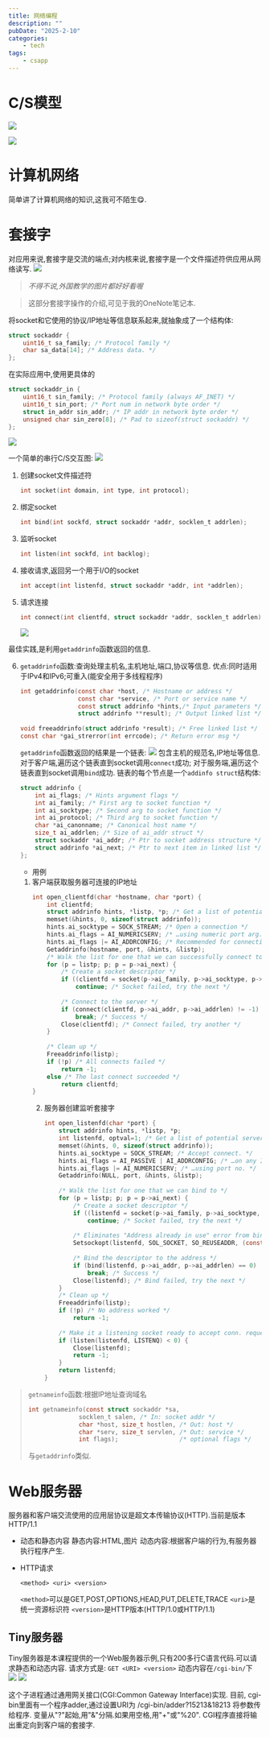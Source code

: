 ```yaml
---
title: 网络编程
description: ""
pubDate: "2025-2-10"
categories:
    - tech
tags:
    - csapp
---
```


# C/S模型
![](attachments/Pasted%20image%2020250210161823.png)

![](attachments/Pasted%20image%2020250210162123.png)

# 计算机网络
简单讲了计算机网络的知识,这我可不陌生😋.

# 套接字
对应用来说,套接字是交流的端点;对内核来说,套接字是一个文件描述符供应用从网络读写.
![](attachments/Pasted%20image%2020250210190312.png)
> *不得不说,外国教学的图片都好好看喔*

> 这部分套接字操作的介绍,可见于我的OneNote笔记本.

将socket和它使用的协议/IP地址等信息联系起来,就抽象成了一个结构体:
```c
struct sockaddr { 
	uint16_t sa_family; /* Protocol family */ 
	char sa_data[14]; /* Address data. */ 
};
```
在实际应用中,使用更具体的
```c
struct sockaddr_in { 
	uint16_t sin_family; /* Protocol family (always AF_INET) */ 
	uint16_t sin_port; /* Port num in network byte order */ 
	struct in_addr sin_addr; /* IP addr in network byte order */ 
	unsigned char sin_zero[8]; /* Pad to sizeof(struct sockaddr) */ 
};
```
![](attachments/Pasted%20image%2020250210191248.png)


一个简单的串行C/S交互图:
![](attachments/Pasted%20image%2020250210210410.png)

1. 创建socket文件描述符
	```c
	int socket(int domain, int type, int protocol);
	```
2. 绑定socket
	```c
	int bind(int sockfd, struct sockaddr *addr, socklen_t addrlen);
	```
3. 监听socket
	```c
	int listen(int sockfd, int backlog);
	```
4. 接收请求,返回另一个用于I/O的socket
	```c
	int accept(int listenfd, struct sockaddr *addr, int *addrlen);
	```
5. 请求连接
	```c
	int connect(int clientfd, struct sockaddr *addr, socklen_t addrlen);
	```
	![](attachments/Pasted%20image%2020250210234746.png)

最佳实践,是利用`getaddrinfo`函数返回的信息.

6. `getaddrinfo`函数:查询处理主机名,主机地址,端口,协议等信息.
	优点:同时适用于IPv4和IPv6;可重入(能安全用于多线程程序)
	```c
	int getaddrinfo(const char *host, /* Hostname or address */ 
					const char *service, /* Port or service name */ 
					const struct addrinfo *hints,/* Input parameters */ 
					struct addrinfo **result); /* Output linked list */ 
					
	void freeaddrinfo(struct addrinfo *result); /* Free linked list */ 
	const char *gai_strerror(int errcode); /* Return error msg */
	```
	`getaddrinfo`函数返回的结果是一个链表:
	![](attachments/Pasted%20image%2020250210213057.png)
	包含主机的规范名,IP地址等信息.
	对于客户端,遍历这个链表直到socket调用`connect`成功;
	对于服务端,遍历这个链表直到socket调用`bind`成功.
	链表的每个节点是一个`addinfo struct`结构体:
	```c
	struct addrinfo { 
		int ai_flags; /* Hints argument flags */ 
		int ai_family; /* First arg to socket function */ 
		int ai_socktype; /* Second arg to socket function */ 
		int ai_protocol; /* Third arg to socket function */ 
		char *ai_canonname; /* Canonical host name */ 
		size_t ai_addrlen; /* Size of ai_addr struct */ 
		struct sockaddr *ai_addr; /* Ptr to socket address structure */ 
		struct addrinfo *ai_next; /* Ptr to next item in linked list */ 
	};
	```
	- 用例
	1. 客户端获取服务器可连接的IP地址
		```c
		int open_clientfd(char *hostname, char *port) { 
			int clientfd; 
			struct addrinfo hints, *listp, *p; /* Get a list of potential server addresses */ 
			memset(&hints, 0, sizeof(struct addrinfo)); 
			hints.ai_socktype = SOCK_STREAM; /* Open a connection */ 
			hints.ai_flags = AI_NUMERICSERV; /* …using numeric port arg. */ 
			hints.ai_flags |= AI_ADDRCONFIG; /* Recommended for connections */ 
			Getaddrinfo(hostname, port, &hints, &listp);
			/* Walk the list for one that we can successfully connect to */ 
			for (p = listp; p; p = p->ai_next) { 
				/* Create a socket descriptor */ 
				if ((clientfd = socket(p->ai_family, p->ai_socktype, p->ai_protocol)) < 0) 
					continue; /* Socket failed, try the next */ 
					
				/* Connect to the server */ 
				if (connect(clientfd, p->ai_addr, p->ai_addrlen) != -1) 
					break; /* Success */ 
				Close(clientfd); /* Connect failed, try another */ 
			} 
			
			/* Clean up */ 
			Freeaddrinfo(listp); 
			if (!p) /* All connects failed */ 
				return -1; 
			else /* The last connect succeeded */ 
				return clientfd; 
		}
		```
		2. 服务器创建监听套接字
			```c
			int open_listenfd(char *port) { 
				struct addrinfo hints, *listp, *p; 
				int listenfd, optval=1; /* Get a list of potential server addresses */ 
				memset(&hints, 0, sizeof(struct addrinfo)); 
				hints.ai_socktype = SOCK_STREAM; /* Accept connect. */ 
				hints.ai_flags = AI_PASSIVE | AI_ADDRCONFIG; /* …on any IP addr */ 
				hints.ai_flags |= AI_NUMERICSERV; /* …using port no. */ 
				Getaddrinfo(NULL, port, &hints, &listp);
				
				/* Walk the list for one that we can bind to */ 
				for (p = listp; p; p = p->ai_next) { 
					/* Create a socket descriptor */ 
					if ((listenfd = socket(p->ai_family, p->ai_socktype, p->ai_protocol)) < 0) 
						continue; /* Socket failed, try the next */ 
					
					/* Eliminates "Address already in use" error from bind */ 
					Setsockopt(listenfd, SOL_SOCKET, SO_REUSEADDR, (const void *)&optval , sizeof(int)); 
					
					/* Bind the descriptor to the address */ 
					if (bind(listenfd, p->ai_addr, p->ai_addrlen) == 0) 
						break; /* Success */ 
					Close(listenfd); /* Bind failed, try the next */ 
				}
				/* Clean up */ 
				Freeaddrinfo(listp); 
				if (!p) /* No address worked */ 
					return -1; 
					
				/* Make it a listening socket ready to accept conn. requests */ 
				if (listen(listenfd, LISTENQ) < 0) { 
					Close(listenfd); 
					return -1; 
				} 
				return listenfd; 
			}
			```
			

> `getnameinfo`函数:根据IP地址查询域名
> ```c
> int getnameinfo(const struct sockaddr *sa, 
> 				socklen_t salen, /* In: socket addr */ 
> 				char *host, size_t hostlen, /* Out: host */ 
> 				char *serv, size_t servlen, /* Out: service */ 
> 				int flags);                 /* optional flags */
> ```
> 与`getaddrinfo`类似.

# Web服务器
服务器和客户端交流使用的应用层协议是超文本传输协议(HTTP).当前是版本HTTP/1.1
- 动态和静态内容
	静态内容:HTML,图片
	动态内容:根据客户端的行为,有服务器执行程序产生.

- HTTP请求
	```
	<method> <uri> <version>
	```
	`<method>`可以是GET,POST,OPTIONS,HEAD,PUT,DELETE,TRACE
	`<uri>`是统一资源标识符
	`<version>`是HTTP版本(HTTP/1.0或HTTP/1.1)
## Tiny服务器
Tiny服务器是本课程提供的一个Web服务器示例,只有200多行C语言代码.可以请求静态和动态内容.
请求方式是:
`GET <URI> <version>`
动态内容在`/cgi-bin/`下
	![](attachments/Pasted%20image%2020250211110110.png)
   ![](attachments/Pasted%20image%2020250211110132.png)

这个子进程通过通用网关接口(CGI:Common Gateway Interface)实现.
目前, cgi-bin里面有一个程序adder,通过设置URI为
/cgi-bin/adder?15213&18213
将参数传给程序.
变量从"?"起始,用"&"分隔.如果用空格,用"+"或"%20".
CGI程序直接将输出重定向到客户端的套接字.

